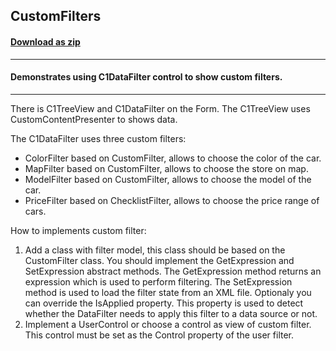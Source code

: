 ## CustomFilters
#### [Download as zip](https://minhaskamal.github.io/DownGit/#/home?url=https://github.com/GrapeCity/ComponentOne-WinForms-Samples/tree/master/NetFramework\DataFilter\CS\CustomFilters)
____
#### Demonstrates using C1DataFilter control to show custom filters.
____
There is C1TreeView and C1DataFilter on the Form. The C1TreeView uses CustomContentPresenter to shows data.

The C1DataFilter uses three custom filters:

* ColorFilter based on CustomFilter, allows to choose the color of the car.
* MapFilter based on CustomFilter, allows to choose the store on map.
* ModelFilter based on CustomFilter, allows to choose the model of the car.
* PriceFilter based on ChecklistFilter, allows to choose the price range of cars.

How to implements custom filter:

1. Add a class with filter model, this class should be based on the CustomFilter class.
 You should implement the GetExpression and SetExpression abstract methods.
 The GetExpression method returns an expression which is used to perform filtering.
 The SetExpression method is used to load the filter state from an XML file.
 Optionaly you can override the IsApplied property. This property is used to detect whether the DataFilter needs to apply this filter to a data source or not.
2. Implement a UserControl or choose a control as view of custom filter. This control must be set as the Control property of the user filter. 